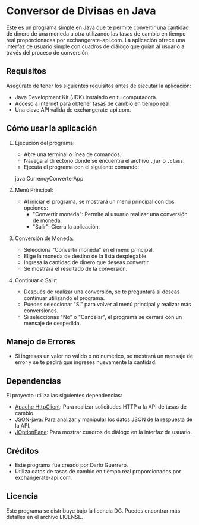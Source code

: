 # Conversor de Divisas en Java

Este es un programa simple en Java que te permite convertir una cantidad de dinero de una moneda a otra utilizando las tasas de cambio en tiempo real proporcionadas por exchangerate-api.com. La aplicación ofrece una interfaz de usuario simple con cuadros de diálogo que guían al usuario a través del proceso de conversión.

## Requisitos

Asegúrate de tener los siguientes requisitos antes de ejecutar la aplicación:

- Java Development Kit (JDK) instalado en tu computadora.
- Acceso a Internet para obtener tasas de cambio en tiempo real.
- Una clave API válida de exchangerate-api.com.

## Cómo usar la aplicación

1. Ejecución del programa:

   - Abre una terminal o línea de comandos.
   - Navega al directorio donde se encuentra el archivo `.jar` o `.class`.
   - Ejecuta el programa con el siguiente comando:

   java CurrencyConverterApp

2. Menú Principal:

   - Al iniciar el programa, se mostrará un menú principal con dos opciones:
     - "Convertir moneda": Permite al usuario realizar una conversión de moneda.
     - "Salir": Cierra la aplicación.

3. Conversión de Moneda:

   - Selecciona "Convertir moneda" en el menú principal.
   - Elige la moneda de destino de la lista desplegable.
   - Ingresa la cantidad de dinero que deseas convertir.
   - Se mostrará el resultado de la conversión.

4. Continuar o Salir:
   - Después de realizar una conversión, se te preguntará si deseas continuar utilizando el programa.
   - Puedes seleccionar "Sí" para volver al menú principal y realizar más conversiones.
   - Si seleccionas "No" o "Cancelar", el programa se cerrará con un mensaje de despedida.

## Manejo de Errores

- Si ingresas un valor no válido o no numérico, se mostrará un mensaje de error y se te pedirá que ingreses nuevamente la cantidad.

## Dependencias

El proyecto utiliza las siguientes dependencias:

- [Apache HttpClient](https://hc.apache.org/httpcomponents-client-5.1.x/): Para realizar solicitudes HTTP a la API de tasas de cambio.
- [JSON-java](https://github.com/stleary/JSON-java): Para analizar y manipular los datos JSON de la respuesta de la API.
- [JOptionPane](https://docs.oracle.com/en/java/javase/14/docs/api/javax/swing/JOptionPane.html): Para mostrar cuadros de diálogo en la interfaz de usuario.

## Créditos

- Este programa fue creado por Darío Guerrero.
- Utiliza datos de tasas de cambio en tiempo real proporcionados por exchangerate-api.com.

## Licencia

Este programa se distribuye bajo la licencia DG. Puedes encontrar más detalles en el archivo LICENSE.
